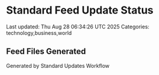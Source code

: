 # Standard Feed Update Status
Last updated: Thu Aug 28 06:34:26 UTC 2025
Categories: technology,business,world

## Feed Files Generated

Generated by Standard Updates Workflow
